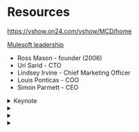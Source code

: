 # Resources 
https://vshow.on24.com/vshow/MCD/home

[Mulesoft leadership](https://www.mulesoft.com/team)
* Ross Mason - founder (2006)
* Uri Sarid - CTO
* Lindsey Irvine - Chief Marketing Officer
* Louis Ponticas - COO
* Simon Parmett - CEO

<details>
  <summary>Keynote</summary>
# Keynote
COVID - 
* https://mulesoft.com/covid
* https://work.com - expert advice to companies on how to reopen safely

## Digital imperative: moving faster than ever before
**It's business unusual for all of our customers**

Many hidden opportunities in current crisis - Things are now suddenly very different, and one key thing is that people are much more willing to try something new. 

With more WFH, no more "swivel chair IT" - where developers can turn around, ask for something, and IT delivers. Now we need more self-service software. 

**Anything that can run remotely should be ready to run remotely** - this drastically elevates the value of IT

## Key change: "Everyone, all at once"
IT cannot keep up with all the requests - used to be able to prioritize, but now every department is overwhelming IT with requests all at once.
* Find a way to provide self tools that allow people to "do more on their own" without fear of "making a mess" or "making a mistake"
* IT should focus more on enablement rather than delivery
* Need to give people sandbox
* Measure reactive work - try to limit to 20%
* Expecting 30% of workforce to still be remote
* 2021: half your estimated projects and focus more on proactive enablement projects

## Lindsey Irvine - Chief Marketing Officer
3 main themes:
1. Responsive: how do I quickly unlock data and integrate data?
   - Healthcare: virtual care
   - Retail: surge in retail orders
   - Pharma: COVID-19 testing
   - All of these are critical, and require data across the org. 
1. How can we increase speed and agility?
1. What investments do I make to set my team and business up for success and growth?

### Integration is the #1 reason new initiatives fail
1. Legacy infrastructure
1. Siloed data
1. Disconnected customer experiences
1. Inaccurate data
1. Multiple clouds
* Compliance FDPR & CCPA

* Custom code is the enemy of speed. It creates a bottleneck because only 1-2 people know it
* IT spends 80% of its time "integrating" instead of "innovating"
   - Integrating 150 apps takes a LOT of manpower, time

## Amit A. from Mars Corp
New CEO - wanted to move to cloud, have Digital Transformation. 
* We started to see huge explosions in "cloud applications"
* This was great at first but became a huge issue later
* Trying to get the various cloud applications to "talk to each other" was massive problem
* We decided on Mulesoft and decided to completely re-architect entire software architecture of
our entire org. 
* After going through that hard, long, arduous process, today we have 350+ applications across the business
and are able to launch 50-60 new apps per year

## Lindsey - Agility, Speed and Efficiency
* 60% speed improvement
* 65% increase in developer productivity
* 63% reduction in maintenance

## Anypoint Platform
Does 3 things:
1. Unlock, unify, and secure data
1. Ensure business continuity - scale to meet surge in digital demand and solve operational gaps
1. Transform to increase speed, agility

## SVP
Guidance from Mulesoft - accelerate your time-to-value:
Go fast immediately, accelerate thereafter with:
1. Global Marketplace - connectors
2. Developer Productivity - accelerators, tutorials & docs, knowledge hub
3. Expert community

</details>

<details>
  <summary></summary>
  
</details>

<details>
  <summary></summary>
  
</details>


<details>
  <summary></summary>
  
</details>










